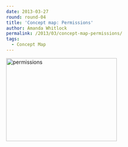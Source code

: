 ```yaml
---
date: 2013-03-27
round: round-04
title: 'Concept map: Permissions'
author: Amanda Whitlock
permalink: /2013/03/concept-map-permissions/
tags:
  - Concept Map
---
```

<p><a href="http://teaching.software-carpentry.org/wp-content/uploads/2013/03/permissions.pdf"><a href="http://teaching.software-carpentry.org/wp-content/uploads/2013/03/permissions.png"><img class="alignnone size-medium wp-image-1956" alt="permissions" src="http://teaching.software-carpentry.org/wp-content/uploads/2013/03/permissions-300x225.png" width="300" height="225" /></a><br />
</a></p>

